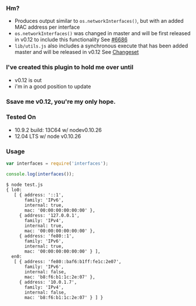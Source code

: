 ### Hm?

* Produces output similar to `os.networkInterfaces()`, but with an added MAC address per interface
* `os.networkInterfaces()` was changed in master and will be first released in v0.12 to include this functionality See [#6686](https://github.com/joyent/node/issues/6686)
* `lib/utils.js` also includes a synchronous execute that has been added master and will be released in v0.12 See [Changeset](https://github.com/joyent/node/compare/joyent:d58c206...joyent:e8df267)

### I've created this plugin to hold me over until
* v0.12 is out
* i'm in a good position to update

### Ssave me v0.12, you're my only hope.

### Tested On
* 10.9.2 build: 13C64 w/ nodev0.10.26
* 12.04 LTS  w/ node v0.10.26

### Usage

```javascript
var interfaces = require('interfaces');

console.log(interfaces());
```
```
$ node test.js             
{ lo0: 
   [ { address: '::1',
       family: 'IPv6',
       internal: true,
       mac: '00:00:00:00:00:00' },
     { address: '127.0.0.1',
       family: 'IPv4',
       internal: true,
       mac: '00:00:00:00:00:00' },
     { address: 'fe80::1',
       family: 'IPv6',
       internal: true,
       mac: '00:00:00:00:00:00' } ],
  en0: 
   [ { address: 'fe80::baf6:b1ff:fe1c:2e07',
       family: 'IPv6',
       internal: false,
       mac: 'b8:f6:b1:1c:2e:07' },
     { address: '10.0.1.7',
       family: 'IPv4',
       internal: false,
       mac: 'b8:f6:b1:1c:2e:07' } ] }
```
